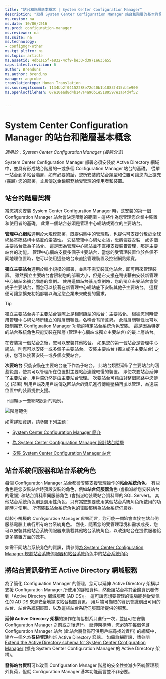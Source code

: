 ```yaml
---
title: "站台和階層基本概念 | System Center Configuration Manager"
description: "取得 System Center Configuration Manager 站台和階層的基本資訊。"
ms.custom: na
ms.date: 10/06/2016
ms.prod: configuration-manager
ms.reviewer: na
ms.suite: na
ms.technology:
- configmgr-other
ms.tgt_pltfrm: na
ms.topic: article
ms.assetid: 4db1e15f-e832-4cf9-be33-d3971e635a55
caps.latest.revision: 6
author: Brenduns
ms.author: brenduns
manager: angrobe
translationtype: Human Translation
ms.sourcegitcommit: 1134bb2f04152288e72d40b1b1083f415cb4e900
ms.openlocfilehash: 07e10ead8d4b147a4a96b1e5189597e1ac4d4f52


---
```

# <a name="fundamentals-of-sites-and-hierarchies-for-system-center-configuration-manager"></a>System Center Configuration Manager 的站台和階層基本概念

*適用於：System Center Configuration Manager (最新分支)*

System Center Configuration Manager 部署必須安裝於 Active Directory 網域中，並具有形成站台階層的一或多個 Configuration Manager 站台的基礎。 從單一站台到多站台階層，如有必要的話，您所安裝的站台類型和位置可讓您向上擴充 (擴展) 您的部署，並且傳送金鑰服務給受管理的使用者和裝置。

## <a name="hierarchies-of-sites"></a>站台的階層架構
當您初次安裝 System Center Configuration Manager 時，您安裝的第一個 Configuration Manager 站台會決定階層的範圍 - 這將作為您管理您企業中裝置和使用者的基礎。 此第一個站台必須是管理中心網站或獨立的主要站台。  

 **管理中心網站**適用於大規模部署，既提供集中的管理點，也提供可支援分散於全球網路基礎結構中裝置的靈活性。 安裝管理中心網站之後，您將需要安裝一或多個主要站台做為子站台。  這是因為管理中心網站並不直接支援裝置管理，那是主要站台的功能。 管理中心網站支援多個子主要站台，當您的受管理裝置位於各個不同地理位置時，您可以使用這些站台來直接管理裝置及控制網路頻寬。  

 **獨立主要站台**適用於較小規模的部署，並且不需安裝其他站台，即可用來管理裝置。 雖然獨立主要站台會限制您的部署大小，但是它支援在稍後藉由安裝新管理中心網站來擴充階層的案例。 使用這個站台擴充案例時，您的獨立主要站台會變成子主要站台，而您可以接著在新管理中心網站底下安裝其他子主要站台。  這樣便可讓您擴充初始部署以滿足您企業未來成長的需求。  

> [!TIP]  
>  獨立主要站台與子主要站台實際上是相同類型的站台：主要站台。 根據您同時使用管理中心網站時所建立的階層關聯性，名稱會有所差異。  此階層關聯性也可以限制擴充 Configuration Manager 功能的特定站台系統角色安裝。 這是因為特定的站台系統角色只能安裝在階層 (管理中心網站或獨立主要站台) 的最上層站台。  

 在安裝第一個站台之後，您可以安裝其他站台。  如果您的第一個站台是管理中心網站，則您可以安裝一或多個子主要站台。  安裝主要站台 (獨立或子主要站台) 之後，您可以接著安裝一或多個次要站台。  

 **次要站台** 只能安裝在主要站台底下作為子站台。 此站台類型延伸了主要站台的涵蓋範圍，使其可以管理所在位置對主要站台連線較慢的裝置。   即使次要站台延伸了主要站台，用戶端仍然是由主要站台管理。 次要站台可藉由對整個網路中您傳送 (部署) 到用戶端及用戶端傳送回站台的資訊進行傳輸壓縮再加以管理，為遠端位置中的裝置提供支援。  

 下圖顯示一些網站設計的範例。  

 ![階層範例](media/Hierarchy_examples.png)  

 如需詳細資訊，請參閱下列主題：  

-   [System Center Configuration Manager 簡介](../../core/understand/introduction.md)  

-   [為 System Center Configuration Manager 設計站台階層](../../core/plan-design/hierarchy/design-a-hierarchy-of-sites.md)  

-   [安裝 System Center Configuration Manager 站台](/sccm/core/servers/deploy/install/installing-sites)  

## <a name="site-system-servers-and-site-system-roles"></a>站台系統伺服器和站台系統角色  
 每個 Configuration Manager 站台都會安裝支援管理操作的**站台系統角色**。  有些角色是您安裝站台時預設安裝的角色，例如**站台伺服器**角色 (會指派給您安裝站台的電腦) 和站台資料庫伺服器角色 (會指派給裝載站台資料庫的 SQL Server)。 其他站台系統角色則是選用性角色，只有當您想要使用某個站台系統角色所啟用的功能時才使用。  所有裝載站台系統角色的電腦都稱為站台系統伺服器。  

 就較小規模的 Configuration Manager 部署而言，您可能一開始會直接在站台伺服器電腦上執行所有站台系統角色。 然後，隨著您的受管理環境和需求成長，您可以安裝其他站台系統伺服器來裝載其他站台系統角色，以改進站台在提供服務給更多裝置方面的效率。  

 如需不同站台系統角色的資訊，請參閱[為 System Center Configuration Manager 規劃站台系統伺服器和站台系統角色](../../core/plan-design/hierarchy/plan-for-site-system-servers-and-site-system-roles.md)中的[站台系統角色](../../core/plan-design/hierarchy/plan-for-site-system-servers-and-site-system-roles.md#bkmk_planroles)  

## <a name="publishing-site-information-to-active-directory-domain-services"></a>將站台資訊發佈至 Active Directory 網域服務  
 為了簡化 Configuration Manager 的管理，您可以延伸 Active Directory 架構以支援 Configuration Manager 所使用的詳細資料，然後讓站台將其金鑰資訊發佈到「Active Directory 網域服務 (AD DS)」。 這可讓您想要管理的電腦能夠從受信任的 AD DS 來源安全地擷取站台相關資訊。 用戶端可擷取的資訊會識別出可用的站台、站台系統伺服器，以及這些站台系統伺服器所提供的服務。  

 **延伸 Active Directory 架構**的操作在每個樹系只進行一次，並且可在安裝 Configuration Manager 之前或之後進行。   延伸架構時，您必須在每個包含 Configuration Manager 站台 (此站台將發佈可供用戶端尋找的資料) 的網域中，建立一個名為**系統管理**的新 Active Directory 容器。 如需詳細資訊，請參閱 [Extend the Active Directory schema for System Center Configuration Manager](../../core/plan-design/network/extend-the-active-directory-schema.md) (擴充 System Center Configuration Manager 的 Active Directory 架構)。  

 **發佈站台資料**可以改善 Configuration Manager 階層的安全性並減少系統管理額外負荷，但就 Configuration Manager 基本功能而言並不非必要。  



<!--HONumber=Nov16_HO1-->


